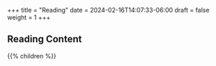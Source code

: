 +++
title = "Reading"
date = 2024-02-16T14:07:33-06:00
draft = false
weight = 1
+++

## Reading Content

{{% children %}}
